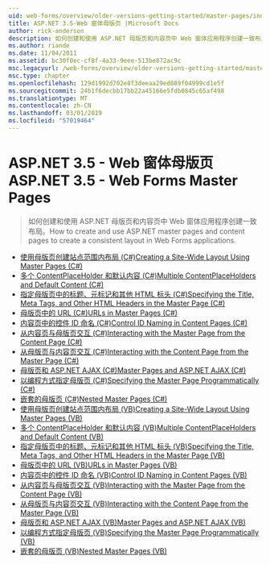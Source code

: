 ```yaml
---
uid: web-forms/overview/older-versions-getting-started/master-pages/index
title: ASP.NET 3.5-Web 窗体母版页 |Microsoft Docs
author: rick-anderson
description: 如何创建和使用 ASP.NET 母版页和内容页中 Web 窗体应用程序创建一致布局。
ms.author: riande
ms.date: 11/04/2011
ms.assetid: bc30f0ec-cf8f-4a33-9eee-513be872ac9c
msc.legacyurl: /web-forms/overview/older-versions-getting-started/master-pages
msc.type: chapter
ms.openlocfilehash: 129d1992d702e8f3deeaa29ed089f04999cd1e5f
ms.sourcegitcommit: 24b1f6decbb17bb22a45166e5fdb0845c65af498
ms.translationtype: MT
ms.contentlocale: zh-CN
ms.lasthandoff: 03/01/2019
ms.locfileid: "57019464"
---
```

<a name="aspnet-35---web-forms-master-pages"></a><span data-ttu-id="fa4ef-103">ASP.NET 3.5 - Web 窗体母版页</span><span class="sxs-lookup"><span data-stu-id="fa4ef-103">ASP.NET 3.5 - Web Forms Master Pages</span></span>
====================
> <span data-ttu-id="fa4ef-104">如何创建和使用 ASP.NET 母版页和内容页中 Web 窗体应用程序创建一致布局。</span><span class="sxs-lookup"><span data-stu-id="fa4ef-104">How to create and use ASP.NET master pages and content pages to create a consistent layout in Web Forms applications.</span></span>


- [<span data-ttu-id="fa4ef-105">使用母版页创建站点范围内布局 (C#)</span><span class="sxs-lookup"><span data-stu-id="fa4ef-105">Creating a Site-Wide Layout Using Master Pages (C#)</span></span>](creating-a-site-wide-layout-using-master-pages-cs.md)
- [<span data-ttu-id="fa4ef-106">多个 ContentPlaceHolder 和默认内容 (C#)</span><span class="sxs-lookup"><span data-stu-id="fa4ef-106">Multiple ContentPlaceHolders and Default Content (C#)</span></span>](multiple-contentplaceholders-and-default-content-cs.md)
- [<span data-ttu-id="fa4ef-107">指定母版页中的标题、元标记和其他 HTML 标头 (C#)</span><span class="sxs-lookup"><span data-stu-id="fa4ef-107">Specifying the Title, Meta Tags, and Other HTML Headers in the Master Page (C#)</span></span>](specifying-the-title-meta-tags-and-other-html-headers-in-the-master-page-cs.md)
- [<span data-ttu-id="fa4ef-108">母版页中的 URL (C#)</span><span class="sxs-lookup"><span data-stu-id="fa4ef-108">URLs in Master Pages (C#)</span></span>](urls-in-master-pages-cs.md)
- [<span data-ttu-id="fa4ef-109">内容页中的控件 ID 命名 (C#)</span><span class="sxs-lookup"><span data-stu-id="fa4ef-109">Control ID Naming in Content Pages (C#)</span></span>](control-id-naming-in-content-pages-cs.md)
- [<span data-ttu-id="fa4ef-110">从内容页与母版页交互 (C#)</span><span class="sxs-lookup"><span data-stu-id="fa4ef-110">Interacting with the Master Page from the Content Page (C#)</span></span>](interacting-with-the-master-page-from-the-content-page-cs.md)
- [<span data-ttu-id="fa4ef-111">从母版页与内容页交互 (C#)</span><span class="sxs-lookup"><span data-stu-id="fa4ef-111">Interacting with the Content Page from the Master Page (C#)</span></span>](interacting-with-the-content-page-from-the-master-page-cs.md)
- [<span data-ttu-id="fa4ef-112">母版页和 ASP.NET AJAX (C#)</span><span class="sxs-lookup"><span data-stu-id="fa4ef-112">Master Pages and ASP.NET AJAX (C#)</span></span>](master-pages-and-asp-net-ajax-cs.md)
- [<span data-ttu-id="fa4ef-113">以编程方式指定母版页 (C#)</span><span class="sxs-lookup"><span data-stu-id="fa4ef-113">Specifying the Master Page Programmatically (C#)</span></span>](specifying-the-master-page-programmatically-cs.md)
- [<span data-ttu-id="fa4ef-114">嵌套的母版页 (C#)</span><span class="sxs-lookup"><span data-stu-id="fa4ef-114">Nested Master Pages (C#)</span></span>](nested-master-pages-cs.md)
- [<span data-ttu-id="fa4ef-115">使用母版页创建站点范围内布局 (VB)</span><span class="sxs-lookup"><span data-stu-id="fa4ef-115">Creating a Site-Wide Layout Using Master Pages (VB)</span></span>](creating-a-site-wide-layout-using-master-pages-vb.md)
- [<span data-ttu-id="fa4ef-116">多个 ContentPlaceHolder 和默认内容 (VB)</span><span class="sxs-lookup"><span data-stu-id="fa4ef-116">Multiple ContentPlaceHolders and Default Content (VB)</span></span>](multiple-contentplaceholders-and-default-content-vb.md)
- [<span data-ttu-id="fa4ef-117">指定母版页中的标题、元标记和其他 HTML 标头 (VB)</span><span class="sxs-lookup"><span data-stu-id="fa4ef-117">Specifying the Title, Meta Tags, and Other HTML Headers in the Master Page (VB)</span></span>](specifying-the-title-meta-tags-and-other-html-headers-in-the-master-page-vb.md)
- [<span data-ttu-id="fa4ef-118">母版页中的 URL (VB)</span><span class="sxs-lookup"><span data-stu-id="fa4ef-118">URLs in Master Pages (VB)</span></span>](urls-in-master-pages-vb.md)
- [<span data-ttu-id="fa4ef-119">内容页中的控件 ID 命名 (VB)</span><span class="sxs-lookup"><span data-stu-id="fa4ef-119">Control ID Naming in Content Pages (VB)</span></span>](control-id-naming-in-content-pages-vb.md)
- [<span data-ttu-id="fa4ef-120">从内容页与母版页交互 (VB)</span><span class="sxs-lookup"><span data-stu-id="fa4ef-120">Interacting with the Master Page from the Content Page (VB)</span></span>](interacting-with-the-master-page-from-the-content-page-vb.md)
- [<span data-ttu-id="fa4ef-121">从母版页与内容页交互 (VB)</span><span class="sxs-lookup"><span data-stu-id="fa4ef-121">Interacting with the Content Page from the Master Page (VB)</span></span>](interacting-with-the-content-page-from-the-master-page-vb.md)
- [<span data-ttu-id="fa4ef-122">母版页和 ASP.NET AJAX (VB)</span><span class="sxs-lookup"><span data-stu-id="fa4ef-122">Master Pages and ASP.NET AJAX (VB)</span></span>](master-pages-and-asp-net-ajax-vb.md)
- [<span data-ttu-id="fa4ef-123">以编程方式指定母版页 (VB)</span><span class="sxs-lookup"><span data-stu-id="fa4ef-123">Specifying the Master Page Programmatically (VB)</span></span>](specifying-the-master-page-programmatically-vb.md)
- [<span data-ttu-id="fa4ef-124">嵌套的母版页 (VB)</span><span class="sxs-lookup"><span data-stu-id="fa4ef-124">Nested Master Pages (VB)</span></span>](nested-master-pages-vb.md)
